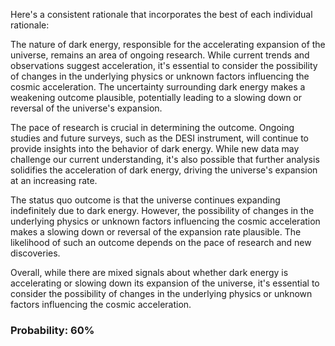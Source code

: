 Here's a consistent rationale that incorporates the best of each individual rationale:

The nature of dark energy, responsible for the accelerating expansion of the universe, remains an area of ongoing research. While current trends and observations suggest acceleration, it's essential to consider the possibility of changes in the underlying physics or unknown factors influencing the cosmic acceleration. The uncertainty surrounding dark energy makes a weakening outcome plausible, potentially leading to a slowing down or reversal of the universe's expansion.

The pace of research is crucial in determining the outcome. Ongoing studies and future surveys, such as the DESI instrument, will continue to provide insights into the behavior of dark energy. While new data may challenge our current understanding, it's also possible that further analysis solidifies the acceleration of dark energy, driving the universe's expansion at an increasing rate.

The status quo outcome is that the universe continues expanding indefinitely due to dark energy. However, the possibility of changes in the underlying physics or unknown factors influencing the cosmic acceleration makes a slowing down or reversal of the expansion rate plausible. The likelihood of such an outcome depends on the pace of research and new discoveries.

Overall, while there are mixed signals about whether dark energy is accelerating or slowing down its expansion of the universe, it's essential to consider the possibility of changes in the underlying physics or unknown factors influencing the cosmic acceleration.

### Probability: 60%